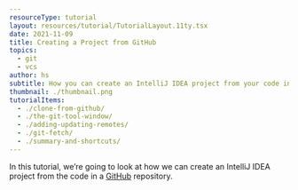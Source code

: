 ```yaml
---
resourceType: tutorial
layout: resources/tutorial/TutorialLayout.11ty.tsx
date: 2021-11-09
title: Creating a Project from GitHub
topics:
  - git
  - vcs
author: hs
subtitle: How you can create an IntelliJ IDEA project from your code in GitHub.
thumbnail: ./thumbnail.png
tutorialItems:
  - ./clone-from-github/
  - ./the-git-tool-window/
  - ./adding-updating-remotes/
  - ./git-fetch/
  - ./summary-and-shortcuts/
---
```


In this tutorial, we’re going to look at how we can create an IntelliJ IDEA project from the code in a [GitHub](https://github.com/) repository.
